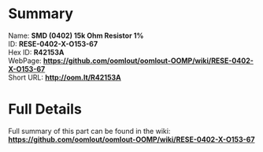 
Summary
=================
  
Name: __SMD (0402) 15k Ohm Resistor 1%__    
ID: __RESE-0402-X-O153-67__   
Hex ID: __R42153A__   
WebPage: __https://github.com/oomlout/oomlout-OOMP/wiki/RESE-0402-X-O153-67__   
Short URL: __http://oom.lt/R42153A__   

Full Details
==========================
Full summary of this part can be found in the wiki:   
__https://github.com/oomlout/oomlout-OOMP/wiki/RESE-0402-X-O153-67__    

